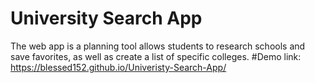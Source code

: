 # University Search App
The web app is a planning tool allows students to research schools and save favorites, as well as create a list of specific colleges. 
#Demo link: https://blessed152.github.io/Univeristy-Search-App/
